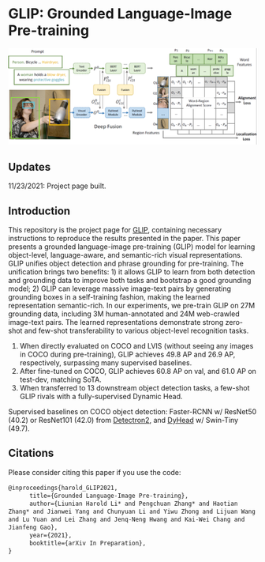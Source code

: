 # GLIP: Grounded Language-Image Pre-training  

<img src="docs/main_model.png" width="800"> 

## Updates
11/23/2021: Project page built. <br/>

## Introduction
This repository is the project page for [GLIP](https://arxiv.org/abs/xxxx), containing necessary instructions to reproduce the results presented in the paper.
This paper presents a grounded language-image pre-training (GLIP) model for learning object-level, language-aware, and semantic-rich visual representations. GLIP unifies object detection and phrase grounding for pre-training.
The unification brings two benefits: 1) it allows GLIP to learn from both detection and grounding data to improve both tasks and bootstrap a good grounding model; 2) GLIP can leverage massive image-text pairs by generating grounding boxes in a self-training fashion, making the learned representation semantic-rich.
In our experiments, we pre-train GLIP on 27M grounding data, including 3M human-annotated and 24M web-crawled image-text pairs.
The learned representations demonstrate strong zero-shot and few-shot transferability to various object-level recognition tasks.
1) When directly evaluated on COCO and LVIS (without seeing any images in COCO during pre-training), GLIP achieves 49.8 AP and 26.9 AP, respectively, surpassing many supervised baselines.
2) After fine-tuned on COCO, GLIP achieves 60.8 AP on val, and 61.0 AP on test-dev, matching SoTA.
3) When transferred to 13 downstream object detection tasks,  a few-shot GLIP rivals with a fully-supervised Dynamic Head.

Supervised baselines on COCO object detection: Faster-RCNN w/ ResNet50 (40.2) or ResNet101 (42.0) from [Detectron2](https://github.com/facebookresearch/detectron2/blob/main/MODEL_ZOO.md), and [DyHead](https://github.com/microsoft/DynamicHead) w/ Swin-Tiny (49.7).

## Citations
Please consider citing this paper if you use the code:
```
@inproceedings{harold_GLIP2021,
      title={Grounded Language-Image Pre-training},
      author={Liunian Harold Li* and Pengchuan Zhang* and Haotian Zhang* and Jianwei Yang and Chunyuan Li and Yiwu Zhong and Lijuan Wang and Lu Yuan and Lei Zhang and Jenq-Neng Hwang and Kai-Wei Chang and Jianfeng Gao},
      year={2021},
      booktitle={arXiv In Preparation},
}
```

